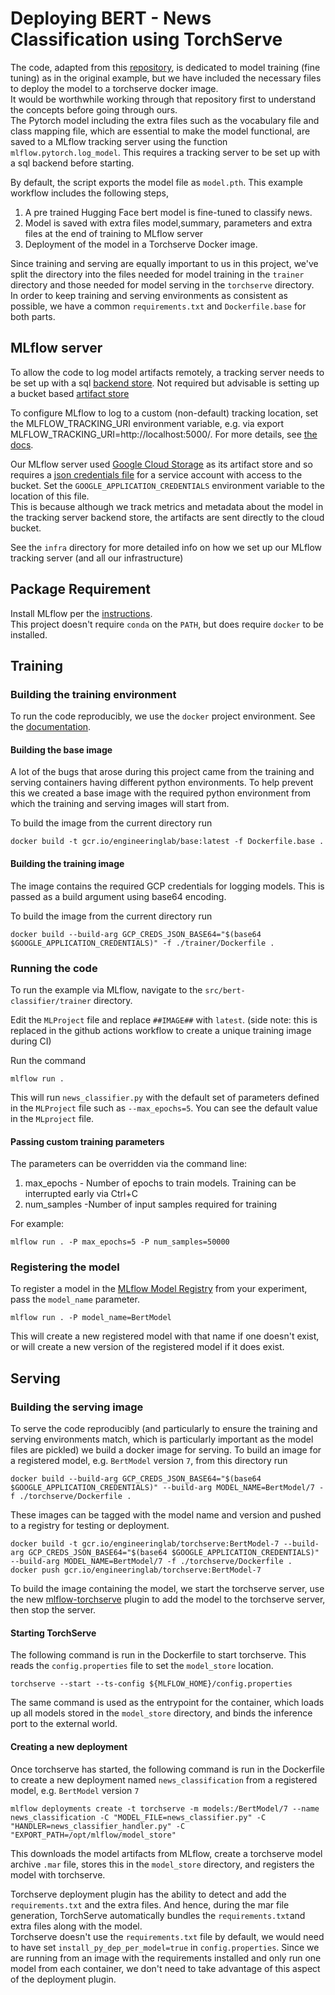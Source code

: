 # Deploying BERT - News Classification using TorchServe

The code, adapted from this [repository](https://github.com/mlflow/mlflow-torchserve/blob/master/examples/BertNewsClassification),
is dedicated to model training (fine tuning) as in the original example, but we have included the necessary files to deploy the model to a torchserve docker image.  
It would be worthwhile working through that repository first to understand the concepts before going through ours.  
The Pytorch model including the extra files such as the vocabulary file and class mapping file, which are essential to make the model functional,
are saved to a MLflow tracking server using the function `mlflow.pytorch.log_model`. This requires a tracking server to be set up with a sql backend before starting.

By default,  the script exports the model file as `model.pth`.
This example workflow includes the following steps,
1. A pre trained Hugging Face bert model is fine-tuned to classify news.
2. Model is saved with extra files model,summary, parameters and extra files at the end of training to MLflow server
3. Deployment of the  model in a Torchserve Docker image.

Since training and serving are equally important to us in this project, we've split the directory into the files needed 
for model training in the `trainer` directory and those needed for model serving in the `torchserve` directory.  
In order to keep training and serving environments as consistent as possible, we have a common `requirements.txt`
and `Dockerfile.base` for both parts.

## MLflow server
To allow the code to log model artifacts remotely, a tracking server needs to be set up with a 
sql [backend store](https://www.mlflow.org/docs/latest/tracking.html#backend-stores). 
Not required but advisable is setting up a bucket based [artifact store](https://www.mlflow.org/docs/latest/tracking.html#artifact-stores)

To configure MLflow to log to a custom (non-default) tracking location, set the MLFLOW_TRACKING_URI environment variable, e.g. via export MLFLOW_TRACKING_URI=http://localhost:5000/.
For more details, see [the docs](https://mlflow.org/docs/latest/tracking.html#where-runs-are-recorded).

Our MLflow server used [Google Cloud Storage](https://www.mlflow.org/docs/latest/tracking.html#google-cloud-storage) as its artifact store
and so requires a [json credentials file](https://cloud.google.com/docs/authentication/getting-started) for a 
service account with access to the bucket. Set the `GOOGLE_APPLICATION_CREDENTIALS` environment variable to the location of this file.  
This is because although we track metrics and metadata about the
model in the tracking server backend store, the artifacts are sent directly to the cloud bucket.

See the `infra` directory for more detailed info on how we set up our MLflow tracking server (and all our infrastructure)

## Package Requirement

Install MLflow per the [instructions](https://github.com/mlflow/mlflow#installing).  
This project doesn't require `conda` on the `PATH`, but does require `docker` to be installed.

## Training
### Building the training environment
To run the code reproducibly, we use the `docker` project environment.
See the [documentation](https://www.mlflow.org/docs/latest/projects.html#project-environments).  

#### Building the base image
A lot of the bugs that arose during this project came from the training and serving containers having different python environments.
To help prevent this we created a base image with the required python environment from which the training and serving images will start from.

To build the image from the current directory run
```
docker build -t gcr.io/engineeringlab/base:latest -f Dockerfile.base .
```
#### Building the training image
The image contains the required GCP credentials for logging models. This is passed as a build argument using base64 encoding.

To build the image from the current directory run
```
docker build --build-arg GCP_CREDS_JSON_BASE64="$(base64 $GOOGLE_APPLICATION_CREDENTIALS)" -f ./trainer/Dockerfile .
```

### Running the code
To run the example via MLflow, navigate to the `src/bert-classifier/trainer` directory.

Edit the `MLProject` file and replace `##IMAGE##` with `latest`. (side note: this is replaced in the github actions workflow to create a unique training image during CI)

Run the command
```
mlflow run .
```

This will run `news_classifier.py` with the default set of parameters defined in the `MLProject` file 
such as  `--max_epochs=5`. You can see the default value in the `MLproject` file.

#### Passing custom training parameters

The parameters can be overridden via the command line:

1. max_epochs - Number of epochs to train models. Training can be interrupted early via Ctrl+C
2. num_samples -Number of input samples required for training

For example:
```
mlflow run . -P max_epochs=5 -P num_samples=50000
```
### Registering the model
To register a model in the [MLflow Model Registry](https://www.mlflow.org/docs/latest/model-registry.html#) from your experiment,
pass the `model_name` parameter.  
```
mlflow run . -P model_name=BertModel
```
This will create a new registered model with that name if one doesn't exist, or will create a new version of 
the registered model if it does exist.

## Serving
### Building the serving image
To serve the code reproducibly (and particularly to ensure the training and serving environments match, which is particularly important as the model files are pickled)
we build a docker image for serving.
To build an image for a registered model, e.g. `BertModel` version `7`, from this directory run
```
docker build --build-arg GCP_CREDS_JSON_BASE64="$(base64 $GOOGLE_APPLICATION_CREDENTIALS)" --build-arg MODEL_NAME=BertModel/7 -f ./torchserve/Dockerfile .
```
These images can be tagged with the model name and version and pushed to a registry for testing or deployment.
```
docker build -t gcr.io/engineeringlab/torchserve:BertModel-7 --build-arg GCP_CREDS_JSON_BASE64="$(base64 $GOOGLE_APPLICATION_CREDENTIALS)" --build-arg MODEL_NAME=BertModel/7 -f ./torchserve/Dockerfile .
docker push gcr.io/engineeringlab/torchserve:BertModel-7
```

To build the image containing the model, we start the torchserve server, use the new [mlflow-torchserve](https://github.com/mlflow/mlflow-torchserve) plugin to 
add the model to the torchserve server, then stop the server.
#### Starting TorchServe

The following command is run in the Dockerfile to start torchserve. This reads the `config.properties` file to set the `model_store` location.

`torchserve --start --ts-config ${MLFLOW_HOME}/config.properties`

The same command is used as the entrypoint for the container, which loads up all models stored in the `model_store` directory, 
and binds the inference port to the external world.

#### Creating a new deployment

Once torchserve has started, the following command is run in the Dockerfile to create a new deployment named `news_classification` from a registered model, e.g. `BertModel` version `7`

```mlflow deployments create -t torchserve -m models:/BertModel/7 --name news_classification -C "MODEL_FILE=news_classifier.py" -C "HANDLER=news_classifier_handler.py" -C "EXPORT_PATH=/opt/mlflow/model_store"```

This downloads the model artifacts from MLflow, create a torchserve model archive `.mar` file, stores this in
the `model_store` directory, and registers the model with torchserve.

Torchserve deployment plugin has the ability to detect and add the `requirements.txt` and the extra files. And hence, during the
mar file generation, TorchServe automatically bundles the `requirements.txt`and extra files along with the model.  
Torchserve doesn't use the `requirements.txt` file by default, we would need to have set `install_py_dep_per_model=true` in `config.properties`.
Since we are running from an image with the requirements installed and only run one model from each container, 
we don't need to take advantage of this aspect of the deployment plugin.
